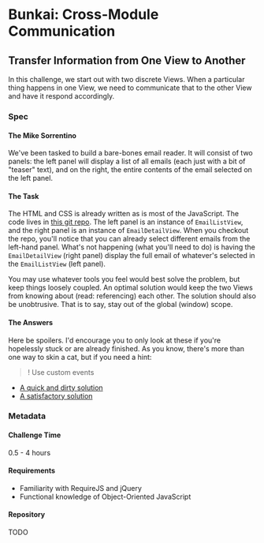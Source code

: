 # Bunkai: Cross-Module Communication

## Transfer Information from One View to Another

In this challenge, we start out with two discrete Views. When a particular thing happens in one View, we need to communicate that to the other View and have it respond accordingly.

### Spec

#### The Mike Sorrentino

We've been tasked to build a bare-bones email reader. It will consist of two panels: the left panel will display a list of all emails (each just with a bit of "teaser" text), and on the right, the entire contents of the email selected on the left panel.


#### The Task

The HTML and CSS is already written as is most of the JavaScript. The code lives in [this git repo](TODO). The left panel is an instance of `EmailListView`, and the right panel is an instance of `EmailDetailView`. When you checkout the repo, you'll notice that you can already select different emails from the left-hand panel. What's not happening (what you'll need to do) is having the `EmailDetailView` (right panel) display the full email of whatever's selected in the `EmailListView` (left panel).

You may use whatever tools you feel would best solve the problem, but keep things loosely coupled. An optimal solution would keep the two Views from knowing about (read: referencing) each other. The solution should also be unobtrusive. That is to say, stay out of the global (window) scope.


#### The Answers

Here be spoilers. I'd encourage you to only look at these if you're hopelessly stuck or are already finished. As you know, there's more than one way to skin a cat, but if you need a hint:

>! Use custom events

* [A quick and dirty solution](TODO)
* [A satisfactory solution](TODO)


### Metadata

#### Challenge Time

0.5 - 4 hours


#### Requirements

* Familiarity with RequireJS and jQuery
* Functional knowledge of Object-Oriented JavaScript


#### Repository

TODO
